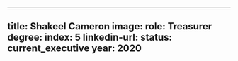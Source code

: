 ---

title: Shakeel Cameron
image:
role: Treasurer
degree:
index: 5
linkedin-url:
status: current_executive
year: 2020
---